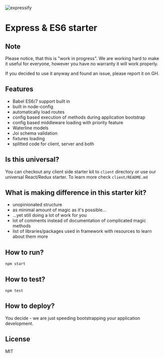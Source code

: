 ![expressify](https://raw.githubusercontent.com/appmazing/expressify-express-starterkit/1f0d770485b1e92b5e59eb6bf0cc5e7b39b7df8b/expressify.png)

Express & ES6 starter
==================================

## Note
Please notice, that this is "work in progress". We are working hard to make it useful
for everyone, however you have no warranty it will work properly.

If you decided to use it anyway and found an issue, please report it on GH.

## Features

 - Babel ES6/7 support built in
 - built in node-config
 - automatically load routes
 - config based execution of methods during application bootstrap
 - config based middleware loading with priority feature
 - Waterline models
 - Joi schema validation
 - fixtures loading
 - splitted code for client, server and both

## Is this universal?

 You can checkout any client side starter kit to `client` directory or use our universal React/Redux starter.
 To learn more check `client/README.md`

## What is making difference in this starter kit?

 - unopinionated structure
 - as minimal amount of magic as it's possible...
 - ...yet still doing a lot of work for you
 - lot of comments instead of documentation of complicated magic methods
 - list of libraries/packages used in framework with resources to learn about them more

## How to run?

 `npm start`

## How to test?

 `npm test`

## How to deploy?

You decide - we are just speeding bootstrapping your application development.

License
-------

MIT

